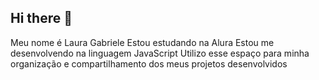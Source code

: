 ## Hi there 👋
Meu nome é Laura Gabriele
Estou estudando na Alura
Estou me desenvolvendo na linguagem JavaScript
Utilizo esse espaço para minha organização e compartilhamento dos meus projetos desenvolvidos

